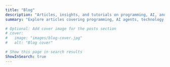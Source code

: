 ```yaml
---
title: "Blog"
description: "Articles, insights, and tutorials on programming, AI, and technology"
summary: "Explore articles covering programming, AI agents, technology trends, and practical tutorials"

# Optional: Add cover image for the posts section
# cover:
#   image: "images/blog-cover.jpg"
#   alt: "Blog cover"

# Show this page in search results
ShowInSearch: true
---
```

